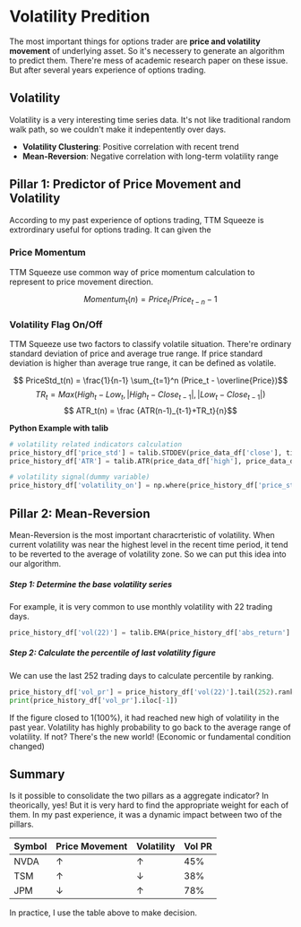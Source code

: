 # Volatility Predition

The most important things for options trader are **price and volatility movement** of underlying asset. So it's necessery to generate an algorithm to predict them. There're mess of academic research paper on these issue. But after several years experience of options trading. 

## Volatility

Volatility is a very interesting time series data. It's not like traditional random walk path, so we couldn't make it indepentently over days. 

- **Volatility Clustering**: Positive correlation with recent trend
- **Mean-Reversion**: Negative correlation with long-term volatility range

## Pillar 1: Predictor of Price Movement and Volatility
According to my past experience of options trading, TTM Squeeze is extrordinary useful for options trading. It can given the 


### Price Momentum
TTM Squeeze use common way of price momentum calculation to represent to price movement direction.

$$Momentum_t(n) = Price_t / Price_{t-n} - 1  $$



### Volatility Flag On/Off

TTM Squeeze use two factors to classify volatile situation. There're ordinary standard deviation of price and average true range. If price standard deviation is higher than average true range, it can be defined as volatile.

$$ PriceStd_t(n) = \frac{1}{n-1} \sum_{t=1}^n (Price_t - \overline{Price})$$
$$ TR_t = Max(High_t-Low_t, \vert High_t - Close_{t-1} \vert, \vert Low_t - Close_{t-1} \vert ) $$
$$ ATR_t(n) = \frac {ATR(n-1)_{t-1}+TR_t}{n}$$

**Python Example with talib**
```python
# volatility related indicators calculation
price_history_df['price_std'] = talib.STDDEV(price_data_df['close'], timeperiod=n)
price_history_df['ATR'] = talib.ATR(price_data_df['high'], price_data_df['low'], price_data_df['close'], timeperiod=n)

# volatility signal(dummy variable)
price_history_df['volatility_on'] = np.where(price_history_df['price_std'] - price_history_df['ATR'] > 0, 1, 0)
```

## Pillar 2: Mean-Reversion
Mean-Reversion is the most important characrteristic of volatility. When current volatility was near the highest level in the recent time period, it tend to be reverted to the average of volatility zone. So we can put this idea into our algorithm.

##### Step 1: Determine the base volatility series
For example, it is very common to use monthly volatility with 22 trading days.

```python
price_history_df['vol(22)'] = talib.EMA(price_history_df['abs_return'] * np.sqrt(252), timeperiod = 22)
```


##### Step 2: Calculate the percentile of last volatility figure

We can use the last 252 trading days to calculate percentile by ranking.

```python
price_history_df['vol_pr'] = price_history_df['vol(22)'].tail(252).rank()/252
print(price_history_df['vol_pr'].iloc[-1])
```

If the figure closed to 1(100%), it had reached new high of volatility in the past year. Volatility has highly probability to go back to the average range of volatility. If not? There's the new world! (Economic or fundamental condition changed)

## Summary
Is it possible to consolidate the two pillars as a aggregate indicator? In theorically, yes! But it is very hard to find the appropriate weight for each of them. In my past experience, it was a dynamic impact between two of the pillars.

|Symbol|Price Movement|Volatility|Vol PR|
|---|---|---|---|
|NVDA|$\uparrow$|$\uparrow$|45%|
|TSM|$\uparrow$|$\downarrow$|38%|
|JPM|$\downarrow$|$\uparrow$|78%|

In practice, I use the table above to make decision.
